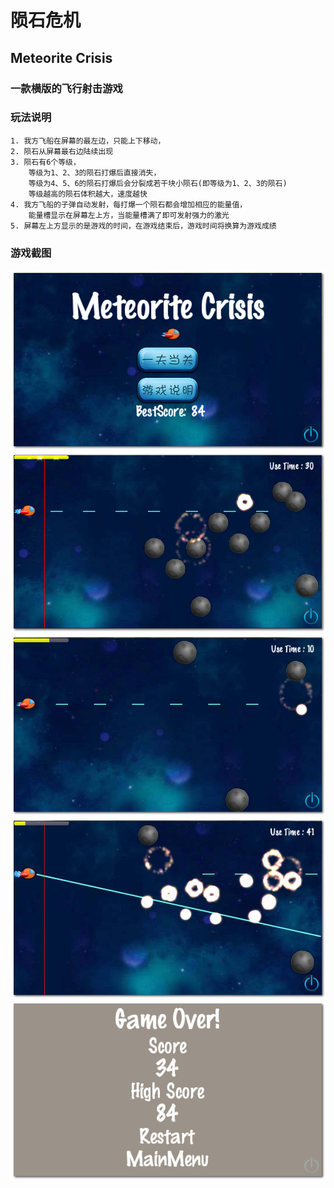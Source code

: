 陨石危机
===================================

Meteorite Crisis
-----------------------------------
 
  
### 一款横版的飞行射击游戏
        
### 玩法说明  
    1. 我方飞船在屏幕的最左边，只能上下移动，
    2. 陨石从屏幕最右边陆续出现
    3. 陨石有6个等级，
		等级为1、2、3的陨石打爆后直接消失，
		等级为4、5、6的陨石打爆后会分裂成若干块小陨石(即等级为1、2、3的陨石)
		等级越高的陨石体积越大，速度越快
    4. 我方飞船的子弹自动发射，每打爆一个陨石都会增加相应的能量值，
    	能量槽显示在屏幕左上方，当能量槽满了即可发射强力的激光
	5. 屏幕左上方显示的是游戏的时间，在游戏结束后，游戏时间将换算为游戏成绩



### 游戏截图
![image](https://github.com/killy295630580/MeteoriteCrisis/raw/master/screenshots/WelcomeScene.jpg)
![image](https://github.com/killy295630580/MeteoriteCrisis/raw/master/screenshots/GameScene.jpg)
![image](https://github.com/killy295630580/MeteoriteCrisis/raw/master/screenshots/GameScene-1.jpg)
![image](https://github.com/killy295630580/MeteoriteCrisis/raw/master/screenshots/superlaser.jpg)
![image](https://github.com/killy295630580/MeteoriteCrisis/raw/master/screenshots/GameOverScene.jpg)

